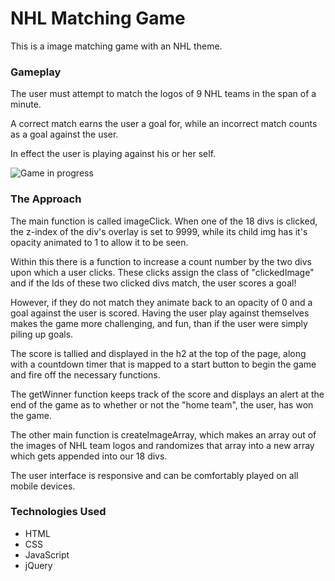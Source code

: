 <h1>NHL Matching Game</h1>
This is a image matching game with an NHL theme.

<h3>Gameplay</h3>
The user must attempt to match the logos of 9 NHL teams in the span of a minute. 

A correct match earns the user a goal for, while an incorrect match counts as a goal against the user.

In effect the user is playing against his or her self. 

![Game in progress](http://i.imgur.com/7arJ2I5.jpg?raw=true "Two sets of correct matches, and an incorrect match fading")

<h3>The Approach</h3>
The main function is called imageClick. When one of the 18 divs is clicked, the z-index of the div's overlay is set to 9999, while its child img has it's opacity animated to 1 to allow it to be seen. 

Within this there is a function to increase a count number by the two divs upon which a user clicks.
These clicks assign the class of "clickedImage" and if the Ids of these two clicked divs match, the user scores a goal! 

However, if they do not match they animate back to an opacity of 0 and a goal against the user is scored. Having the user play against themselves makes the game more challenging, and fun, than if the user were simply piling up goals. 

The score is tallied and displayed in the h2 at the top of the page, along with a countdown timer that is 
mapped to a start button to begin the game and fire off the necessary functions.

The getWinner function keeps track of the score and displays an alert at the end of the game as to 
whether or not the "home team", the user, has won the game. 

The other main function is createImageArray, which makes an array out of the images of NHL team logos and 
randomizes that array into a new array which gets appended into our 18 divs.

The user interface is responsive and can be comfortably played on all mobile devices. 

<h3>Technologies Used</h3>
<ul>
  <li>HTML</li>
  <li>CSS</li>
  <li>JavaScript</li>
  <li>jQuery</li>
</ul>
